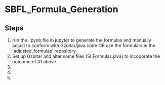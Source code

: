 # SBFL_Formula_Generation
## Steps
1. run the .ipynb file in jupyter to generate the formulas and manually adjust to conform with Gzoltar/java code
     OR use the formulars in the 'adjusted_formulas' repository
2. Set up Gzoltar and alter some files (SLFormulas.java) to incoporate the outcome of #1 above
3. 
4.  
5. 

